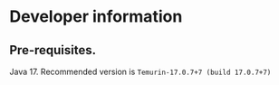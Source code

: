 # Developer information

## Pre-requisites.

Java 17. Recommended version is `Temurin-17.0.7+7 (build 17.0.7+7)`
